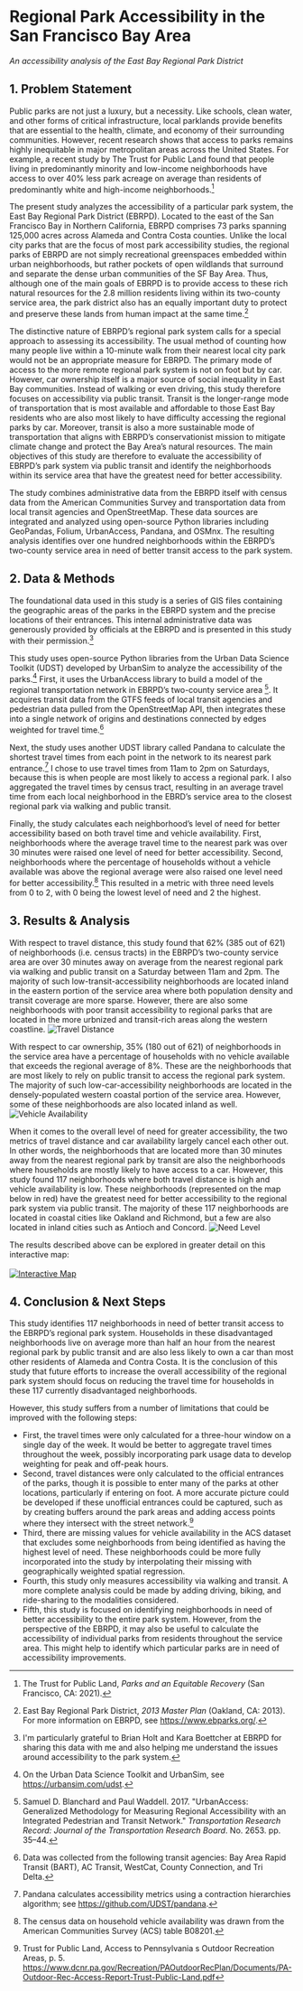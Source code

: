 # Regional Park Accessibility in the San Francisco Bay Area
*An accessibility analysis of the East Bay Regional Park District*

## 1. Problem Statement
Public parks are not just a luxury, but a necessity. Like schools, clean water, and other forms of critical infrastructure, local parklands provide benefits that are essential to the health, climate, and economy of their surrounding communities. However, recent research shows that access to parks remains highly inequitable in major metropolitan areas across the United States. For example, a recent study by The Trust for Public Land found that people living in predominantly minority and low-income neighborhoods have access to over 40% less park acreage on average than residents of predominantly white and high-income neighborhoods.[^1]

The present study analyzes the accessibility of a particular park system, the East Bay Regional Park District (EBRPD). Located to the east of the San Francisco Bay in Northern California, EBRPD comprises 73 parks spanning 125,000 acres across Alameda and Contra Costa counties. Unlike the local city parks that are the focus of most park accessibility studies, the regional parks of EBRPD are not simply recreational greenspaces embedded within urban neighborhoods, but rather pockets of open wildlands that surround and separate the dense urban communities of the SF Bay Area. Thus, although one of the main goals of EBRPD is to provide access to these rich natural resources for the 2.8 million residents living within its two-county service area, the park district also has an equally important duty to protect and preserve these lands from human impact at the same time.[^2]

The distinctive nature of EBRPD’s regional park system calls for a special approach to assessing its accessibility. The usual method of counting how many people live within a 10-minute walk from their nearest local city park would not be an appropriate measure for EBRPD. The primary mode of access to the more remote regional park system is not on foot but by car. However, car ownership itself is a major source of social inequality in East Bay communities. Instead of walking or even driving, this study therefore focuses on accessibility via public transit. Transit is the longer-range mode of transportation that is most available and affordable to those East Bay residents who are also most likely to have difficulty accessing the regional parks by car. Moreover, transit is also a more sustainable mode of transportation that aligns with EBRPD’s conservationist mission to mitigate climate change and protect the Bay Area’s natural resources. The main objectives of this study are therefore to evaluate the accessibility of EBRPD’s park system via public transit and identify the neighborhoods within its service area that have the greatest need for better accessibility.

The study combines administrative data from the EBRPD itself with census data from the American Communities Survey and transportation data from local transit agencies and OpenStreetMap. These data sources are integrated and analyzed using open-source Python libraries including GeoPandas, Folium, UrbanAccess, Pandana, and OSMnx. The resulting analysis identifies over one hundred neighborhoods within the EBRPD’s two-county service area in need of better transit access to the park system.

## 2. Data & Methods
The foundational data used in this study is a series of GIS files containing the geographic areas of the parks in the EBRPD system and the precise locations of their entrances. This internal administrative data was generously provided by officials at the EBRPD and is presented in this study with their permission.[^3]

This study uses open-source Python libraries from the Urban Data Science Toolkit (UDST) developed by UrbanSim to analyze the accessibility of the parks.[^4]  First, it uses the UrbanAccess library to build a model of the regional transportation network in EBRPD’s two-county service area [^5].  It acquires transit data from the GTFS feeds of local transit agencies and pedestrian data pulled from the OpenStreetMap API, then integrates these into a single network of origins and destinations connected by edges weighted for travel time.[^6]

Next, the study uses another UDST library called Pandana to calculate the shortest travel times from each point in the network to its nearest park entrance.[^7] I chose to use travel times from 11am to 2pm on Saturdays, because this is when people are most likely to access a regional park. I also aggregated the travel times by census tract, resulting in an average travel time from each local neighborhood in the EBRD’s service area to the closest regional park via walking and public transit.

Finally, the study calculates each neighborhood’s level of need for better accessibility based on both travel time and vehicle availability. First, neighborhoods where the average travel time to the nearest park was over 30 minutes were raised one level of need for better accessibility. Second, neighborhoods where the percentage of households without a vehicle available was above the regional average were also raised one level need for better accessibility.[^8] This resulted in a metric with three need levels from 0 to 2, with 0 being the lowest level of need and 2 the highest.

## 3. Results & Analysis

With respect to travel distance, this study found that 62% (385 out of 621) of neighborhoods (i.e. census tracts) in the EBRPD’s two-county service area are over 30 minutes away on average from the nearest regional park via walking and public transit on a Saturday between 11am and 2pm. The majority of such low-transit-accessibility neighborhoods are located inland in the eastern portion of the service area where both population density and transit coverage are more sparse. However, there are also some neighborhoods with poor transit accessibility to regional parks that are located in the more urbnized and transit-rich areas along the western coastline.
<img src="/img/travel_dist.png"
alt="Travel Distance"/>

With respect to car ownership, 35% (180 out of 621) of neighborhoods in the service area have a percentage of households with no vehicle available that exceeds the regional average of 8%. These are the neighborhoods that are most likely to rely on public transit to access the regional park system. The majority of such low-car-accessibility neighborhoods are located in the densely-populated western coastal portion of the service area. However, some of these neighborhoods are also located inland as well.
<img src="/img/vehicle_availability.png"
alt="Vehicle Availability"/>

When it comes to the overall level of need for greater accessibility, the two metrics of travel distance and car availability largely cancel each other out. In other words, the neighborhoods that are located more than 30 minutes away from the nearest regional park by transit are also the neighborhoods where households are mostly likely to have access to a car. However, this study found 117 neighborhoods where both travel distance is high and vehicle availability is low. These neighborhoods (represented on the map below in red) have the greatest need for better accessibility to the regional park system via public transit. The majority of these 117 neighborhoods are located in coastal cities like Oakland and Richmond, but a few are also located in inland cities such as Antioch and Concord.
<img src="/img/need_level.png"
alt="Need Level"/>

The results described above can be explored in greater detail on this interactive map:
<br><br>
<a href="/maps/park_access_map.html">
<img src="/img/interactive_map.png"
alt="Interactive Map"/>
</a>

## 4. Conclusion & Next Steps
This study identifies 117 neighborhoods in need of better transit access to the EBRPD’s regional park system. Households in these disadvantaged neighborhoods live on average more than half an hour from the nearest regional park by public transit and are also less likely to own a car than most other residents of Alameda and Contra Costa. It is the conclusion of this study that future efforts to increase the overall accessibility of the regional park system should focus on reducing the travel time for households in these 117 currently disadvantaged neighborhoods.

However, this study suffers from a number of limitations that could be improved with the following steps:
* First, the travel times were only calculated for a three-hour window on a single day of the week. It would be better to aggregate travel times throughout the week, possibly incorporating park usage data to develop weighting for peak and off-peak hours.
* Second, travel distances were only calculated to the official entrances of the parks, though it is possible to enter many of the parks at other locations, particularly if entering on foot. A more accurate picture could be developed if these unofficial entrances could be captured, such as by creating buffers around the park areas and adding access points where they intersect with the street network.[^9]  
* Third, there are missing values for vehicle availability in the ACS dataset that excludes some neighborhoods from being identified as having the highest level of need. These neighborhoods could be more fully incorporated into the study by interpolating their missing with geographically weighted spatial regression.
* Fourth, this study only measures accessibility via walking and transit. A more complete analysis could be made by adding driving, biking, and ride-sharing to the modalities considered.
* Fifth, this study is focused on identifying neighborhoods in need of better accessibility to the entire park system. However, from the perspective of the EBRPD, it may also be useful to calculate the accessibility of individual parks from residents throughout the service area. This might help to identify which particular parks are in need of accessibility improvements.


[^1]: The Trust for Public Land, *Parks and an Equitable Recovery* (San Francisco, CA: 2021).
[^2]: East Bay Regional Park District, *2013 Master Plan* (Oakland, CA: 2013). For more information on EBRPD, see https://www.ebparks.org/.
[^3]: I'm particularly grateful to Brian Holt and Kara Boettcher at EBRPD for sharing this data with me and also helping me understand the issues around accessibility to the park system.
[^4]: On the Urban Data Science Toolkit and UrbanSim, see https://urbansim.com/udst.
[^5]: Samuel D. Blanchard and Paul Waddell. 2017. "UrbanAccess: Generalized Methodology for Measuring Regional Accessibility with an Integrated Pedestrian and Transit Network." *Transportation Research Record: Journal of the Transportation Research Board*. No. 2653. pp. 35–44.
[^6]: Data was collected from the following transit agencies: Bay Area Rapid Transit (BART), AC Transit, WestCat, County Connection, and Tri Delta.
[^7]: Pandana calculates accessibility metrics using a contraction hierarchies algorithm; see https://github.com/UDST/pandana.
[^8]: The census data on household vehicle availability was drawn from the American Communities Survey (ACS) table B08201.
[^9]: Trust for Public Land, Access to Pennsylvania s Outdoor Recreation Areas, p. 5. https://www.dcnr.pa.gov/Recreation/PAOutdoorRecPlan/Documents/PA-Outdoor-Rec-Access-Report-Trust-Public-Land.pdf
